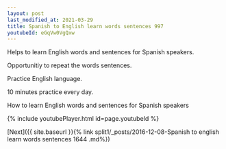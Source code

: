 ```yaml
---
layout: post
last_modified_at: 2021-03-29
title: Spanish to English learn words sentences 997 
youtubeId: eGqVw0VgQxw
---
```

 
 
Helps to learn English words and sentences for Spanish speakers.

Opportunitiy to repeat the words sentences. 

Practice English language. 
 
10 minutes practice every day. 
 
How to learn English words and sentences for Spanish speakers 
 
{% include youtubePlayer.html id=page.youtubeId %}
 
 
[Next]({{ site.baseurl }}{% link  split1/_posts/2016-12-08-Spanish to english learn words sentences 1644 .md%})
 
